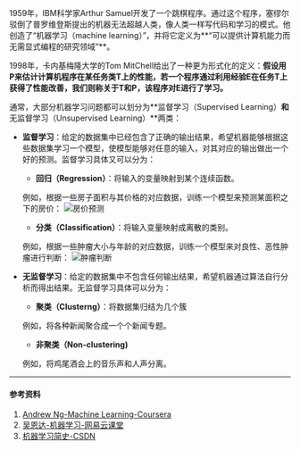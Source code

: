 1959年，IBM科学家Arthur Samuel开发了一个跳棋程序。通过这个程序，塞缪尔驳倒了普罗维登斯提出的机器无法超越人类，像人类一样写代码和学习的模式。他创造了“机器学习（machine learning）”，并将它定义为**“可以提供计算机能力而无需显式编程的研究领域”**。

1998年，卡内基梅隆大学的Tom MitChell给出了一种更为形式化的定义：**假设用P来估计计算机程序在某任务类T上的性能，若一个程序通过利用经验E在任务T上获得了性能改善，我们则称关于T和P，该程序对E进行了学习。**

通常，大部分机器学习问题都可以划分为**监督学习（Supervised Learning）**和**无监督学习（Unsupervised Learning）**两类：

* **监督学习**：给定的数据集中已经包含了正确的输出结果，希望机器能够根据这些数据集学习一个模型，使模型能够对任意的输入，对其对应的输出做出一个好的预测。监督学习具体又可以分为：
   * **回归（Regression）**：将输入的变量映射到某个连续函数。
   
   例如，根据一些房子面积与其价格的对应数据，训练一个模型来预测某面积之下的房价：
   ![房价预测](http://ww1.sinaimg.cn/large/82e16446ly1fyk945jcgtj20jp09labx.jpg)
   * **分类（Classification）**：将输入变量映射成离散的类别。
   
   例如，根据一些肿瘤大小与年龄的对应数据，训练一个模型来对良性、恶性肿瘤进行判断：
   ![肿瘤判断](https://i.loli.net/2018/12/26/5c2345682ee7c.png)

* **无监督学习**：给定的数据集中不包含任何输出结果，希望机器通过算法自行分析而得出结果。无监督学习具体可以分为：
   * **聚类（Clusterng）**：将数据集归结为几个簇
   
   例如，将各种新闻聚合成一个个新闻专题。

   * **非聚类（Non-clustering)**
   
   例如，将鸡尾酒会上的音乐声和人声分离。

***
#### 参考资料
1. [Andrew Ng-Machine Learning-Coursera](https://www.coursera.org/learn/machine-learning/)
2. [吴恩达-机器学习-网易云课堂](https://study.163.com/course/introduction/1004570029.htm)
3. [机器学习简史-CSDN](https://blog.csdn.net/qq_14845119/article/details/51317160)
